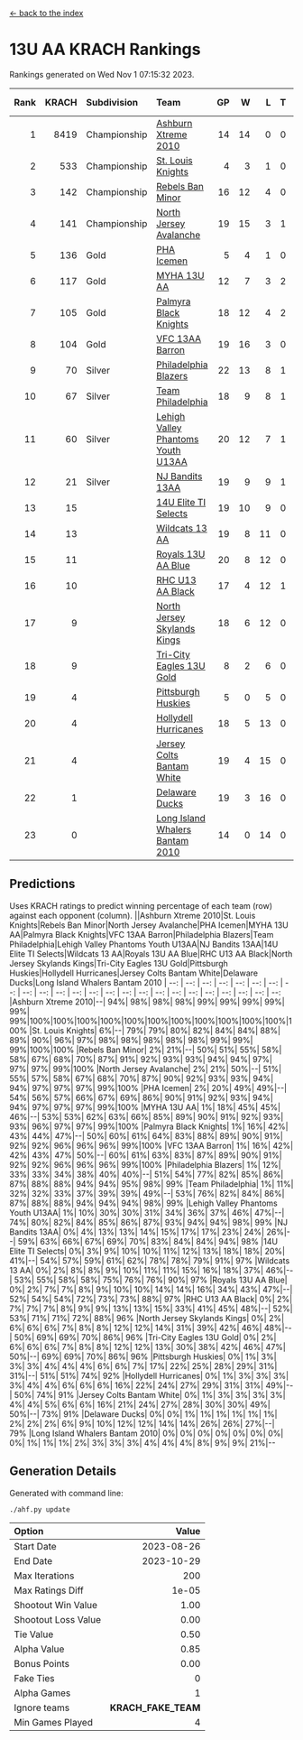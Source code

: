 [<- back to the index](readme.md)
# 13U AA KRACH Rankings
Rankings generated on Wed Nov  1 07:15:32 2023.

Rank|KRACH|Subdivision|Team|GP|W|L|T|OTW|OTL|SoS|Exp Wins|Win Diff
---:|---:|:---|:---|---:|---:|---:|---:|---:|---:|---:|---:|---:
1|8419|Championship|[Ashburn Xtreme 2010](https://gamesheetstats.com/seasons/3659/teams/140527/schedule)|14|14|0|0|0|0|102|14.8|-0.0
2|533|Championship|[St. Louis Knights](https://gamesheetstats.com/seasons/3659/teams/143323/schedule)|4|3|1|0|0|0|1711|3.8|-0.0
3|142|Championship|[Rebels Ban Minor](https://gamesheetstats.com/seasons/3659/teams/140539/schedule)|16|12|4|0|0|0|1020|12.9|0.0
4|141|Championship|[North Jersey Avalanche](https://gamesheetstats.com/seasons/3659/teams/140535/schedule)|19|15|3|1|0|0|448|16.4|0.0
5|136|Gold|[PHA Icemen](https://gamesheetstats.com/seasons/3659/teams/143321/schedule)|5|4|1|0|0|0|46|4.9|0.0
6|117|Gold|[MYHA 13U AA](https://gamesheetstats.com/seasons/3659/teams/140533/schedule)|12|7|3|2|1|0|90|8.9|0.0
7|105|Gold|[Palmyra Black Knights](https://gamesheetstats.com/seasons/3659/teams/140537/schedule)|18|12|4|2|0|0|915|13.9|0.0
8|104|Gold|[VFC 13AA Barron](https://gamesheetstats.com/seasons/3659/teams/140544/schedule)|19|16|3|0|1|0|26|16.9|0.0
9|70|Silver|[Philadelphia Blazers](https://gamesheetstats.com/seasons/3659/teams/140538/schedule)|22|13|8|1|2|0|777|14.4|0.0
10|67|Silver|[Team Philadelphia](https://gamesheetstats.com/seasons/3659/teams/140542/schedule)|18|9|8|1|0|0|945|10.4|0.0
11|60|Silver|[Lehigh Valley Phantoms Youth U13AA](https://gamesheetstats.com/seasons/3659/teams/140531/schedule)|20|12|7|1|0|2|446|13.4|0.0
12|21|Silver|[NJ Bandits 13AA](https://gamesheetstats.com/seasons/3659/teams/140534/schedule)|19|9|9|1|2|2|469|10.4|0.0
13|15||[14U Elite TI Selects](https://gamesheetstats.com/seasons/3659/teams/140526/schedule)|19|10|9|0|1|1|38|10.9|0.0
14|13||[Wildcats 13 AA](https://gamesheetstats.com/seasons/3659/teams/140545/schedule)|19|8|11|0|0|0|44|8.9|0.0
15|11||[Royals 13U AA Blue](https://gamesheetstats.com/seasons/3659/teams/140541/schedule)|20|8|12|0|0|1|62|8.9|0.0
16|10||[RHC U13 AA Black](https://gamesheetstats.com/seasons/3659/teams/140540/schedule)|17|4|12|1|0|0|62|5.4|0.0
17|9||[North Jersey Skylands Kings](https://gamesheetstats.com/seasons/3659/teams/140536/schedule)|18|6|12|0|1|0|57|6.9|0.0
18|9||[Tri-City Eagles 13U Gold](https://gamesheetstats.com/seasons/3659/teams/140543/schedule)|8|2|6|0|0|1|58|2.9|0.0
19|4||[Pittsburgh Huskies](https://gamesheetstats.com/seasons/3659/teams/149413/schedule)|5|0|5|0|0|0|1479|0.9|0.0
20|4||[Hollydell Hurricanes](https://gamesheetstats.com/seasons/3659/teams/140529/schedule)|18|5|13|0|1|0|503|5.9|0.0
21|4||[Jersey Colts Bantam White](https://gamesheetstats.com/seasons/3659/teams/140530/schedule)|19|4|15|0|0|1|48|4.9|0.0
22|1||[Delaware Ducks](https://gamesheetstats.com/seasons/3659/teams/140528/schedule)|19|3|16|0|0|1|31|3.9|0.0
23|0||[Long Island Whalers Bantam 2010](https://gamesheetstats.com/seasons/3659/teams/140532/schedule)|14|0|14|0|0|0|46|0.9|0.0

## Predictions
Uses KRACH ratings to predict winning percentage of each team (row) against each opponent (column).
||Ashburn Xtreme 2010|St. Louis Knights|Rebels Ban Minor|North Jersey Avalanche|PHA Icemen|MYHA 13U AA|Palmyra Black Knights|VFC 13AA Barron|Philadelphia Blazers|Team Philadelphia|Lehigh Valley Phantoms Youth U13AA|NJ Bandits 13AA|14U Elite TI Selects|Wildcats 13 AA|Royals 13U AA Blue|RHC U13 AA Black|North Jersey Skylands Kings|Tri-City Eagles 13U Gold|Pittsburgh Huskies|Hollydell Hurricanes|Jersey Colts Bantam White|Delaware Ducks|Long Island Whalers Bantam 2010
| --: | --: | --: | --: | --: | --: | --: | --: | --: | --: | --: | --: | --: | --: | --: | --: | --: | --: | --: | --: | --: | --: | --: | --: 
|Ashburn Xtreme 2010|--| 94%| 98%| 98%| 98%| 99%| 99%| 99%| 99%| 99%| 99%|100%|100%|100%|100%|100%|100%|100%|100%|100%|100%|100%|100%
|St. Louis Knights|  6%|--| 79%| 79%| 80%| 82%| 84%| 84%| 88%| 89%| 90%| 96%| 97%| 98%| 98%| 98%| 98%| 98%| 99%| 99%| 99%|100%|100%
|Rebels Ban Minor|  2%| 21%|--| 50%| 51%| 55%| 58%| 58%| 67%| 68%| 70%| 87%| 91%| 92%| 93%| 93%| 94%| 94%| 97%| 97%| 97%| 99%|100%
|North Jersey Avalanche|  2%| 21%| 50%|--| 51%| 55%| 57%| 58%| 67%| 68%| 70%| 87%| 90%| 92%| 93%| 93%| 94%| 94%| 97%| 97%| 97%| 99%|100%
|PHA Icemen|  2%| 20%| 49%| 49%|--| 54%| 56%| 57%| 66%| 67%| 69%| 86%| 90%| 91%| 92%| 93%| 94%| 94%| 97%| 97%| 97%| 99%|100%
|MYHA 13U AA|  1%| 18%| 45%| 45%| 46%|--| 53%| 53%| 62%| 63%| 66%| 85%| 89%| 90%| 91%| 92%| 93%| 93%| 96%| 97%| 97%| 99%|100%
|Palmyra Black Knights|  1%| 16%| 42%| 43%| 44%| 47%|--| 50%| 60%| 61%| 64%| 83%| 88%| 89%| 90%| 91%| 92%| 92%| 96%| 96%| 96%| 99%|100%
|VFC 13AA Barron|  1%| 16%| 42%| 42%| 43%| 47%| 50%|--| 60%| 61%| 63%| 83%| 87%| 89%| 90%| 91%| 92%| 92%| 96%| 96%| 96%| 99%|100%
|Philadelphia Blazers|  1%| 12%| 33%| 33%| 34%| 38%| 40%| 40%|--| 51%| 54%| 77%| 82%| 85%| 86%| 87%| 88%| 88%| 94%| 94%| 95%| 98%| 99%
|Team Philadelphia|  1%| 11%| 32%| 32%| 33%| 37%| 39%| 39%| 49%|--| 53%| 76%| 82%| 84%| 86%| 87%| 88%| 88%| 94%| 94%| 94%| 98%| 99%
|Lehigh Valley Phantoms Youth U13AA|  1%| 10%| 30%| 30%| 31%| 34%| 36%| 37%| 46%| 47%|--| 74%| 80%| 82%| 84%| 85%| 86%| 87%| 93%| 94%| 94%| 98%| 99%
|NJ Bandits 13AA|  0%|  4%| 13%| 13%| 14%| 15%| 17%| 17%| 23%| 24%| 26%|--| 59%| 63%| 66%| 67%| 69%| 70%| 83%| 84%| 84%| 94%| 98%
|14U Elite TI Selects|  0%|  3%|  9%| 10%| 10%| 11%| 12%| 13%| 18%| 18%| 20%| 41%|--| 54%| 57%| 59%| 61%| 62%| 78%| 78%| 79%| 91%| 97%
|Wildcats 13 AA|  0%|  2%|  8%|  8%|  9%| 10%| 11%| 11%| 15%| 16%| 18%| 37%| 46%|--| 53%| 55%| 58%| 58%| 75%| 76%| 76%| 90%| 97%
|Royals 13U AA Blue|  0%|  2%|  7%|  7%|  8%|  9%| 10%| 10%| 14%| 14%| 16%| 34%| 43%| 47%|--| 52%| 54%| 54%| 72%| 73%| 73%| 88%| 97%
|RHC U13 AA Black|  0%|  2%|  7%|  7%|  7%|  8%|  9%|  9%| 13%| 13%| 15%| 33%| 41%| 45%| 48%|--| 52%| 53%| 71%| 71%| 72%| 88%| 96%
|North Jersey Skylands Kings|  0%|  2%|  6%|  6%|  6%|  7%|  8%|  8%| 12%| 12%| 14%| 31%| 39%| 42%| 46%| 48%|--| 50%| 69%| 69%| 70%| 86%| 96%
|Tri-City Eagles 13U Gold|  0%|  2%|  6%|  6%|  6%|  7%|  8%|  8%| 12%| 12%| 13%| 30%| 38%| 42%| 46%| 47%| 50%|--| 69%| 69%| 70%| 86%| 96%
|Pittsburgh Huskies|  0%|  1%|  3%|  3%|  3%|  4%|  4%|  4%|  6%|  6%|  7%| 17%| 22%| 25%| 28%| 29%| 31%| 31%|--| 51%| 51%| 74%| 92%
|Hollydell Hurricanes|  0%|  1%|  3%|  3%|  3%|  3%|  4%|  4%|  6%|  6%|  6%| 16%| 22%| 24%| 27%| 29%| 31%| 31%| 49%|--| 50%| 74%| 91%
|Jersey Colts Bantam White|  0%|  1%|  3%|  3%|  3%|  3%|  4%|  4%|  5%|  6%|  6%| 16%| 21%| 24%| 27%| 28%| 30%| 30%| 49%| 50%|--| 73%| 91%
|Delaware Ducks|  0%|  0%|  1%|  1%|  1%|  1%|  1%|  1%|  2%|  2%|  2%|  6%|  9%| 10%| 12%| 12%| 14%| 14%| 26%| 26%| 27%|--| 79%
|Long Island Whalers Bantam 2010|  0%|  0%|  0%|  0%|  0%|  0%|  0%|  0%|  1%|  1%|  1%|  2%|  3%|  3%|  3%|  4%|  4%|  4%|  8%|  9%|  9%| 21%|--

## Generation Details

Generated with command line:
```
./ahf.py update
```

| Option | Value |
| :----- | ----: |
| Start Date | 2023-08-26 |
| End Date | 2023-10-29 |
| Max Iterations | 200 |
| Max Ratings Diff | 1e-05 |
| Shootout Win Value | 1.00 |
| Shootout Loss Value | 0.00 |
| Tie Value | 0.50 |
| Alpha Value | 0.85 |
| Bonus Points | 0.00 |
| Fake Ties | 0 |
| Alpha Games | 1 |
| Ignore teams | __KRACH_FAKE_TEAM__ |
| Min Games Played | 4 |


